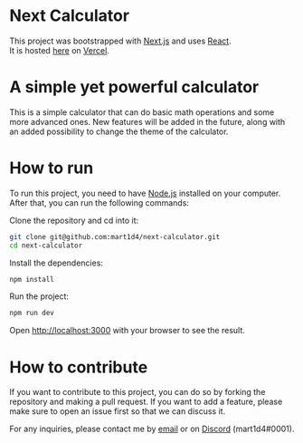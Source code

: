 # Next Calculator

This project was bootstrapped with [Next.js](https://nextjs.org/) and uses [React](https://reactjs.org/).<br>
It is hosted [here](https://next-calculator-three.vercel.app) on [Vercel](https://vercel.com/).

# A simple yet powerful calculator

This is a simple calculator that can do basic math operations and some more advanced ones. New features will be added in the future, along with an added possibility to change the theme of the calculator.

# How to run

To run this project, you need to have [Node.js](https://nodejs.org/en/) installed on your computer. After that, you can run the following commands:

Clone the repository and cd into it:

```bash
git clone git@github.com:mart1d4/next-calculator.git
cd next-calculator
```

Install the dependencies:

```bash
npm install
```

Run the project:

```bash
npm run dev
```

Open [http://localhost:3000](http://localhost:3000) with your browser to see the result.

# How to contribute

If you want to contribute to this project, you can do so by forking the repository and making a pull request. If you want to add a feature, please make sure to open an issue first so that we can discuss it.

For any inquiries, please contact me by [email](mailto:mart1danton@gmail.com) or on [Discord](https://discord.com/) (mart1d4#0001).

